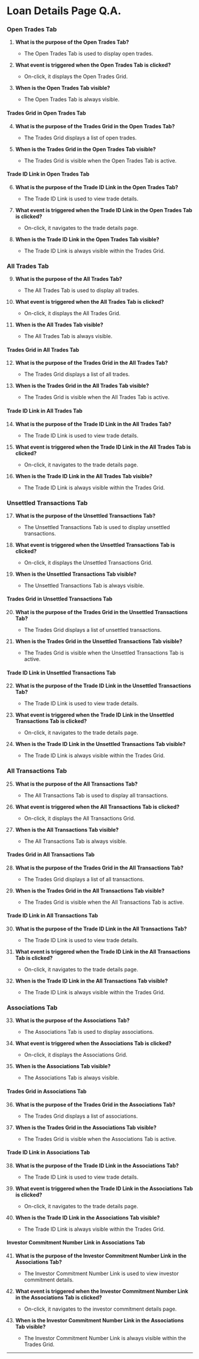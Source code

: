﻿

# Loan Details Page Q.A.

### Open Trades Tab

1. **What is the purpose of the Open Trades Tab?**
   - The Open Trades Tab is used to display open trades.

2. **What event is triggered when the Open Trades Tab is clicked?**
   - On-click, it displays the Open Trades Grid.

3. **When is the Open Trades Tab visible?**
   - The Open Trades Tab is always visible.

#### Trades Grid in Open Trades Tab

4. **What is the purpose of the Trades Grid in the Open Trades Tab?**
   - The Trades Grid displays a list of open trades.

5. **When is the Trades Grid in the Open Trades Tab visible?**
   - The Trades Grid is visible when the Open Trades Tab is active.

#### Trade ID Link in Open Trades Tab

6. **What is the purpose of the Trade ID Link in the Open Trades Tab?**
   - The Trade ID Link is used to view trade details.

7. **What event is triggered when the Trade ID Link in the Open Trades Tab is clicked?**
   - On-click, it navigates to the trade details page.

8. **When is the Trade ID Link in the Open Trades Tab visible?**
   - The Trade ID Link is always visible within the Trades Grid.

### All Trades Tab

9. **What is the purpose of the All Trades Tab?**
   - The All Trades Tab is used to display all trades.

10. **What event is triggered when the All Trades Tab is clicked?**
    - On-click, it displays the All Trades Grid.

11. **When is the All Trades Tab visible?**
    - The All Trades Tab is always visible.

#### Trades Grid in All Trades Tab

12. **What is the purpose of the Trades Grid in the All Trades Tab?**
    - The Trades Grid displays a list of all trades.

13. **When is the Trades Grid in the All Trades Tab visible?**
    - The Trades Grid is visible when the All Trades Tab is active.

#### Trade ID Link in All Trades Tab

14. **What is the purpose of the Trade ID Link in the All Trades Tab?**
    - The Trade ID Link is used to view trade details.

15. **What event is triggered when the Trade ID Link in the All Trades Tab is clicked?**
    - On-click, it navigates to the trade details page.

16. **When is the Trade ID Link in the All Trades Tab visible?**
    - The Trade ID Link is always visible within the Trades Grid.

### Unsettled Transactions Tab

17. **What is the purpose of the Unsettled Transactions Tab?**
    - The Unsettled Transactions Tab is used to display unsettled transactions.

18. **What event is triggered when the Unsettled Transactions Tab is clicked?**
    - On-click, it displays the Unsettled Transactions Grid.

19. **When is the Unsettled Transactions Tab visible?**
    - The Unsettled Transactions Tab is always visible.

#### Trades Grid in Unsettled Transactions Tab

20. **What is the purpose of the Trades Grid in the Unsettled Transactions Tab?**
    - The Trades Grid displays a list of unsettled transactions.

21. **When is the Trades Grid in the Unsettled Transactions Tab visible?**
    - The Trades Grid is visible when the Unsettled Transactions Tab is active.

#### Trade ID Link in Unsettled Transactions Tab

22. **What is the purpose of the Trade ID Link in the Unsettled Transactions Tab?**
    - The Trade ID Link is used to view trade details.

23. **What event is triggered when the Trade ID Link in the Unsettled Transactions Tab is clicked?**
    - On-click, it navigates to the trade details page.

24. **When is the Trade ID Link in the Unsettled Transactions Tab visible?**
    - The Trade ID Link is always visible within the Trades Grid.

### All Transactions Tab

25. **What is the purpose of the All Transactions Tab?**
    - The All Transactions Tab is used to display all transactions.

26. **What event is triggered when the All Transactions Tab is clicked?**
    - On-click, it displays the All Transactions Grid.

27. **When is the All Transactions Tab visible?**
    - The All Transactions Tab is always visible.

#### Trades Grid in All Transactions Tab

28. **What is the purpose of the Trades Grid in the All Transactions Tab?**
    - The Trades Grid displays a list of all transactions.

29. **When is the Trades Grid in the All Transactions Tab visible?**
    - The Trades Grid is visible when the All Transactions Tab is active.

#### Trade ID Link in All Transactions Tab

30. **What is the purpose of the Trade ID Link in the All Transactions Tab?**
    - The Trade ID Link is used to view trade details.

31. **What event is triggered when the Trade ID Link in the All Transactions Tab is clicked?**
    - On-click, it navigates to the trade details page.

32. **When is the Trade ID Link in the All Transactions Tab visible?**
    - The Trade ID Link is always visible within the Trades Grid.

### Associations Tab

33. **What is the purpose of the Associations Tab?**
    - The Associations Tab is used to display associations.

34. **What event is triggered when the Associations Tab is clicked?**
    - On-click, it displays the Associations Grid.

35. **When is the Associations Tab visible?**
    - The Associations Tab is always visible.

#### Trades Grid in Associations Tab

36. **What is the purpose of the Trades Grid in the Associations Tab?**
    - The Trades Grid displays a list of associations.

37. **When is the Trades Grid in the Associations Tab visible?**
    - The Trades Grid is visible when the Associations Tab is active.

#### Trade ID Link in Associations Tab

38. **What is the purpose of the Trade ID Link in the Associations Tab?**
    - The Trade ID Link is used to view trade details.

39. **What event is triggered when the Trade ID Link in the Associations Tab is clicked?**
    - On-click, it navigates to the trade details page.

40. **When is the Trade ID Link in the Associations Tab visible?**
    - The Trade ID Link is always visible within the Trades Grid.

#### Investor Commitment Number Link in Associations Tab

41. **What is the purpose of the Investor Commitment Number Link in the Associations Tab?**
    - The Investor Commitment Number Link is used to view investor commitment details.

42. **What event is triggered when the Investor Commitment Number Link in the Associations Tab is clicked?**
    - On-click, it navigates to the investor commitment details page.

43. **When is the Investor Commitment Number Link in the Associations Tab visible?**
    - The Investor Commitment Number Link is always visible within the Trades Grid.

---

